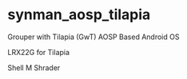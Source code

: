 synman_aosp_tilapia
===================

Grouper with Tilapia (GwT) AOSP Based Android OS

LRX22G for Tilapia

Shell M Shrader

